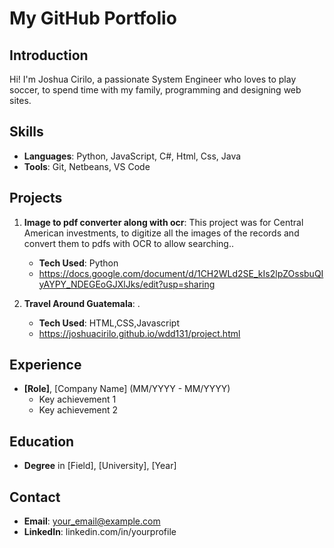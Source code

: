 # My GitHub Portfolio

## Introduction
Hi! I'm Joshua Cirilo, a passionate System Engineer who loves to play soccer, to spend time with my family, programming and designing web sites.

## Skills
- **Languages**: Python, JavaScript, C#, Html, Css, Java
- **Tools**: Git, Netbeans, VS Code

## Projects
1. **Image to pdf converter along with ocr**: This project was for Central American investments, to digitize all the images of the records and convert them to pdfs with OCR to allow searching..
   - **Tech Used**: Python
   - https://docs.google.com/document/d/1CH2WLd2SE_kIs2lpZOssbuQIyAYPY_NDEGEoGJXlJks/edit?usp=sharing

2. **Travel Around Guatemala**: .
   - **Tech Used**: HTML,CSS,Javascript
   - https://joshuacirilo.github.io/wdd131/project.html

## Experience
- **[Role]**, [Company Name] (MM/YYYY - MM/YYYY)
  - Key achievement 1
  - Key achievement 2

## Education
- **Degree** in [Field], [University], [Year]

## Contact
- **Email**: your_email@example.com
- **LinkedIn**: linkedin.com/in/yourprofile
